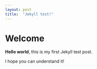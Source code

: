 ```yaml
---
layout: post
title:  "Jekyll test!"
---
```


# Welcome

**Hello world**, this is my first Jekyll test post.

I hope you can understand it!
